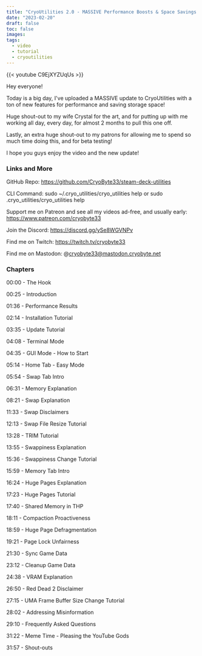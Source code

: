```yaml
---
title: "CryoUtilities 2.0 - MASSIVE Performance Boosts & Space Savings!"
date: "2023-02-20"
draft: false
toc: false
images:
tags:
  - video
  - tutorial
  - cryoutilities
---
```


{{< youtube C9EjXYZUqUs   >}}

Hey everyone!

Today is a big day, I've uploaded a MASSIVE update to CryoUtilities with a ton of new features for performance and saving storage space!

Huge shout-out to my wife Crystal for the art, and for putting up with me working all day, every day, for almost 2 months to pull this one off.

Lastly, an extra huge shout-out to my patrons for allowing me to spend so much time doing this, and for beta testing!

I hope you guys enjoy the video and the new update!

### Links and More
GitHub Repo: https://github.com/CryoByte33/steam-deck-utilities

CLI Command: sudo ~/.cryo_utilities/cryo_utilities help or sudo .cryo_utilities/cryo_utilities help

Support me on Patreon and see all my videos ad-free, and usually early: https://www.patreon.com/cryobyte33

Join the Discord: https://discord.gg/ySe8WGVNPv

Find me on Twitch: https://twitch.tv/cryobyte33

Find me on Mastodon: @cryobyte33@mastodon.cryobyte.net

### Chapters
00:00 - The Hook

00:25 - Introduction

01:36 - Performance Results

02:14 - Installation Tutorial

03:35 - Update Tutorial

04:08 - Terminal Mode

04:35 - GUI Mode - How to Start

05:14 - Home Tab - Easy Mode

05:54 - Swap Tab Intro

06:31 - Memory Explanation

08:21 - Swap Explanation

11:33 - Swap Disclaimers

12:13 - Swap File Resize Tutorial

13:28 - TRIM Tutorial

13:55 - Swappiness Explanation

15:36 - Swappiness Change Tutorial

15:59 - Memory Tab Intro

16:24 - Huge Pages Explanation

17:23 - Huge Pages Tutorial

17:40 - Shared Memory in THP

18:11 - Compaction Proactiveness

18:59 - Huge Page Defragmentation

19:21 - Page Lock Unfairness

21:30 - Sync Game Data

23:12 - Cleanup Game Data

24:38 - VRAM Explanation

26:50 - Red Dead 2 Disclaimer

27:15 - UMA Frame Buffer Size Change Tutorial

28:02 - Addressing Misinformation

29:10 - Frequently Asked Questions

31:22 - Meme Time - Pleasing the YouTube Gods

31:57 - Shout-outs